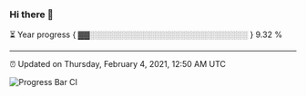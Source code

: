 ### Hi there 👋

⏳ Year progress { ▓▓░░░░░░░░░░░░░░░░░░░░░░░░░░░░ } 9.32 %

---

⏰ Updated on Thursday, February 4, 2021, 12:50 AM UTC

![Progress Bar CI](https://github.com/arthurbuhl/arthurbuhl/workflows/Progress%20Bar%20CI/badge.svg)
